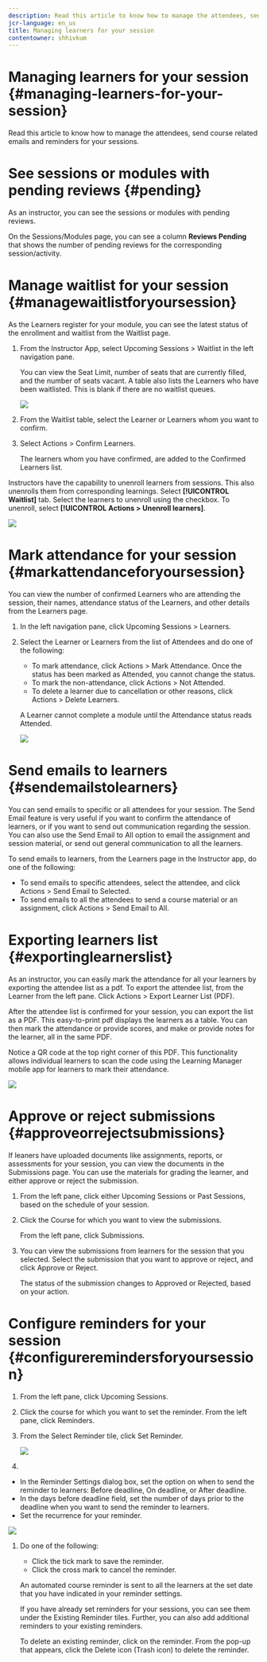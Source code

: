 ```yaml
---
description: Read this article to know how to manage the attendees, send course related emails and reminders for your sessions.
jcr-language: en_us
title: Managing learners for your session
contentowner: shhivkum
---
```



# Managing learners for your session {#managing-learners-for-your-session}

Read this article to know how to manage the attendees, send course related emails and reminders for your sessions.

# See sessions or modules with pending reviews {#pending}

As an instructor, you can see the sessions or modules with pending reviews.&nbsp;

On the Sessions/Modules page,&nbsp;you can see a column **Reviews Pending** that shows the number of pending reviews for the corresponding session/activity.

# Manage waitlist for your session {#managewaitlistforyoursession}

As the Learners register for your module, you can see the latest status of the enrollment and waitlist from the Waitlist page.

1. From the Instructor App, select Upcoming Sessions > Waitlist in the left navigation pane.

   You can view the Seat Limit, number of seats that are currently filled, and the number of seats vacant. A table also lists the Learners who have been waitlisted. This is blank if there are no waitlist queues.

   ![](assets/waitlist.png)

1. From the Waitlist table, select the Learner or Learners whom you want to confirm.
1. Select Actions > Confirm Learners.

   The learners whom you have confirmed, are added to the Confirmed Learners list.

Instructors have the capability to unenroll learners from sessions. This also unenrolls them from corresponding learnings. Select **[!UICONTROL Waitlist]** tab. Select the learners to unenroll using the checkbox. To unenroll, select **[!UICONTROL Actions > Unenroll learners]**.

![](assets/unenroll-learners.png) 

# Mark attendance for your session {#markattendanceforyoursession}

You can view the number of confirmed Learners who are attending the session, their names, attendance status of the Learners, and other details from the Learners page.

1. In the left navigation pane, click Upcoming Sessions > Learners.
1. Select the Learner or Learners from the list of Attendees and do one of the following:

   * To mark attendance, click Actions > Mark Attendance. Once the status has been marked as Attended, you cannot change the status.
   * To mark the non-attendance, click Actions > Not Attended.
   * To delete a learner due to cancellation or other reasons, click Actions > Delete Learners.

   A Learner cannot complete a module until the Attendance status reads Attended.

   ![](assets/markattendance.png)

# Send emails to learners {#sendemailstolearners}

You can send emails to specific or all attendees for your session. The Send Email feature is very useful if you want to confirm the attendance of learners, or if you want to send out communication regarding the session. You can also use the Send Email to All option to email the assignment and session material, or send out general communication to all the learners.

To send emails to learners, from the Learners page in the Instructor app, do one of the following:

* To send emails to specific attendees, select the attendee, and click Actions > Send Email to Selected.
* To send emails to all the attendees to send a course material or an assignment, click Actions > Send Email to All.

# Exporting learners list {#exportinglearnerslist}

As an instructor, you can easily mark the attendance for all your learners by exporting the attendee list as a pdf. To export the attendee list, from the Learner from the left pane. Click Actions > Export Learner List (PDF).&nbsp;

After the attendee list is confirmed for your session, you can export the list as a PDF. This easy-to-print pdf displays the learners as a table. You can then mark the attendance or provide scores, and make or provide notes for the learner, all in the same PDF.&nbsp;

Notice a QR code at the top right corner of this PDF. This functionality allows individual learners to scan the code using the Learning Manager mobile app for learners to mark their attendance.&nbsp;

![](assets/exportpdf.png) 

# Approve or reject submissions {#approveorrejectsubmissions}

If leaners have uploaded documents like assignments, reports, or assessments for your session, you can view the documents in the Submissions page. You can use the materials for grading the learner, and either approve or reject the submission.

1. From the left pane, click either Upcoming Sessions or Past Sessions, based on the schedule of your session.
1. Click the Course for which you want to view the submissions.

   From the left pane, click Submissions.

1. You can view the submissions from learners for the session that you selected. Select the submission that you want to approve or reject, and click Approve or Reject.

   The status of the submission changes to Approved or Rejected, based on your action.

# Configure reminders for your session {#configureremindersforyoursession}

1. From the left pane, click Upcoming Sessions.
1. Click the course for which you want to set the reminder. From the left pane, click Reminders.
1. From the Select Reminder tile, click Set Reminder.

   ![](assets/setreminder.png)

1.

   * In the Reminder Settings dialog box, set the option on when to send the reminder to learners: Before deadline, On deadline, or After deadline.
   * In the days before deadline field, set the number of days prior to the deadline when you want to send the reminder to learners.
   * Set the recurrence for your reminder.

   ![](assets/remindersettings.png)

1. Do one of the following:

   * Click the tick mark to save the reminder.
   * Click the cross mark to cancel the reminder.

   An automated course reminder is sent to all the learners at the set date that you have indicated in your reminder settings.

   If you have already set reminders for your sessions, you can see them under the Existing Reminder tiles. Further, you can also add additional reminders to your existing reminders.

   To delete an existing reminder, click on the reminder. From the pop-up that appears, click the Delete icon (Trash icon) to delete the reminder.

